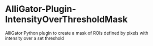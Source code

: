 # AlliGator-Plugin-IntensityOverThresholdMask
AlliGator Python plugin to create a mask of ROIs defined by pixels with intensity over a set threshold
